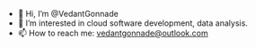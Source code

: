 - 👋 Hi, I’m @VedantGonnade
- 👀 I’m interested in cloud software development, data analysis.
- 📫 How to reach me: vedantgonnade@outlook.com

<!---
VedantGonnade/VedantGonnade is a ✨ special ✨ repository because its `README.md` (this file) appears on your GitHub profile.
You can click the Preview link to take a look at your changes.
--->
